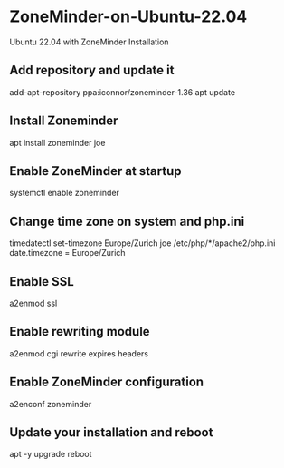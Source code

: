 # ZoneMinder-on-Ubuntu-22.04
Ubuntu 22.04 with ZoneMinder Installation

## Add repository and update it
add-apt-repository ppa:iconnor/zoneminder-1.36
apt update

## Install Zoneminder
apt install zoneminder joe

## Enable ZoneMinder at startup
systemctl enable zoneminder

## Change time zone on system and php.ini
timedatectl set-timezone Europe/Zurich
joe /etc/php/*/apache2/php.ini
	date.timezone = Europe/Zurich

## Enable SSL
a2enmod ssl

## Enable rewriting module
a2enmod cgi rewrite expires headers

## Enable ZoneMinder configuration
a2enconf zoneminder

## Update your installation and reboot
apt -y upgrade
reboot
